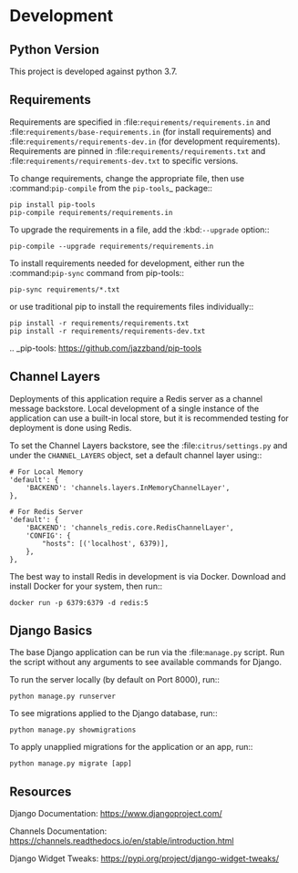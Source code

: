 Development
===========

Python Version
--------------

This project is developed against python 3.7.

Requirements
------------

Requirements are specified in :file:`requirements/requirements.in` and
:file:`requirements/base-requirements.in` (for install requirements) and 
:file:`requirements/requirements-dev.in` (for development requirements). 
Requirements are pinned in :file:`requirements/requirements.txt` and 
:file:`requirements/requirements-dev.txt` to specific versions.

To change requirements, change the appropriate file, then use
:command:`pip-compile` from the `pip-tools`_ package::

    pip install pip-tools
    pip-compile requirements/requirements.in


To upgrade the requirements in a file, add the :kbd:`--upgrade` option::

    pip-compile --upgrade requirements/requirements.in

To install requirements needed for development, either run the
:command:`pip-sync` command from pip-tools::

    pip-sync requirements/*.txt

or use traditional pip to install the requirements files individually::

    pip install -r requirements/requirements.txt
    pip install -r requirements/requirements-dev.txt

.. _pip-tools: https://github.com/jazzband/pip-tools

Channel Layers
--------------

Deployments of this application require a Redis server as a channel message
backstore. Local development of a single instance of the application can
use a built-in local store, but it is recommended testing for deployment
is done using Redis.

To set the Channel Layers backstore, see the :file:`citrus/settings.py` and
under the `CHANNEL_LAYERS` object, set a default channel layer using::

    # For Local Memory
    'default': {
        'BACKEND': 'channels.layers.InMemoryChannelLayer',
    },

    # For Redis Server
    'default': {
        'BACKEND': 'channels_redis.core.RedisChannelLayer',
        'CONFIG': {
            "hosts": [('localhost', 6379)],
        },
    },

The best way to install Redis in development is via Docker. Download and
install Docker for your system, then run::

    docker run -p 6379:6379 -d redis:5

Django Basics
-------------

The base Django application can be run via the :file:`manage.py` script.
Run the script without any arguments to see available commands for Django.

To run the server locally (by default on Port 8000), run::

    python manage.py runserver

To see migrations applied to the Django database, run::

    python manage.py showmigrations

To apply unapplied migrations for the application or an app, run::

    python manage.py migrate [app]

Resources
---------

Django Documentation: https://www.djangoproject.com/

Channels Documentation: https://channels.readthedocs.io/en/stable/introduction.html

Django Widget Tweaks: https://pypi.org/project/django-widget-tweaks/
